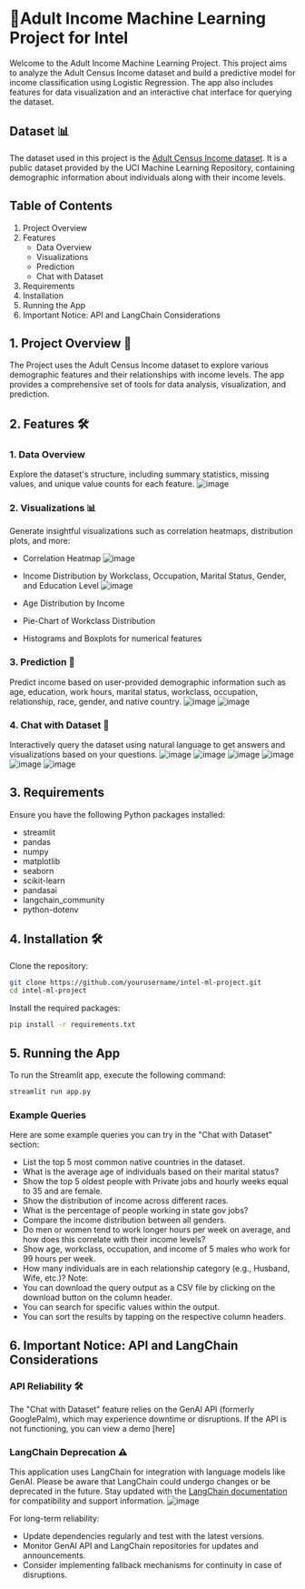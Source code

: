 # 🚀Adult Income Machine Learning Project for Intel 

Welcome to the Adult Income Machine Learning Project. This project aims to analyze the Adult Census Income dataset and build a predictive model for income classification using Logistic Regression. The app also includes features for data visualization and an interactive chat interface for querying the dataset.

## Dataset 📊
The dataset used in this project is the [Adult Census Income dataset](https://archive.ics.uci.edu/dataset/2/adult). It is a public dataset provided by the UCI Machine Learning Repository, containing demographic information about individuals along with their income levels.

## Table of Contents
1. Project Overview
2. Features
   - Data Overview
   - Visualizations
   - Prediction
   - Chat with Dataset
3. Requirements
4. Installation
5. Running the App
6. Important Notice: API and LangChain Considerations


##  1. Project Overview 📝
The Project uses the Adult Census Income dataset to explore various demographic features and their relationships with income levels. The app provides a comprehensive set of tools for data analysis, visualization, and prediction.

##  2. Features 🛠️
  ### 1. Data Overview
  Explore the dataset's structure, including summary statistics, missing values, and unique value counts for each feature.
  ![image](https://github.com/arc-ch/intel-ml-project/assets/134518231/7db2a056-c3a8-43ec-bd8a-d953c2902d2b)
  
  
  ### 2. Visualizations 📊
  Generate insightful visualizations such as correlation heatmaps, distribution plots, and more:
  - Correlation Heatmap
    ![image](https://github.com/arc-ch/intel-ml-project/assets/134518231/d43eb6a4-314e-4d85-9126-3bbdbabc61a2)
  - Income Distribution by Workclass, Occupation, Marital Status, Gender, and Education Level
    ![image](https://github.com/arc-ch/intel-ml-project/assets/134518231/a8d99e75-94d4-4114-bf92-6e421edde3c9)
  
  - Age Distribution by Income
  - Pie-Chart of Workclass Distribution
  - Histograms and Boxplots for numerical features
  
  ### 3. Prediction 🎯
  Predict income based on user-provided demographic information such as age, education, work hours, marital status, workclass, occupation, relationship, race, gender, and native country.
  ![image](https://github.com/arc-ch/intel-ml-project/assets/134518231/de2b011e-476b-47b7-b640-975bb00e9ecd)
  ![image](https://github.com/arc-ch/intel-ml-project/assets/134518231/cc8ac15a-5409-4d0d-a05d-37c775280a45)
  
  
  
  ### 4. Chat with Dataset 💬
  Interactively query the dataset using natural language to get answers and visualizations based on your questions.
 ![image](https://github.com/arc-ch/intel-ml-project/assets/134518231/9059dd09-a437-4422-8949-4b6c06cd5b55)
 ![image](https://github.com/arc-ch/intel-ml-project/assets/134518231/fe8ce178-4e53-4adb-911c-3f1498aaffa9)
 ![image](https://github.com/arc-ch/intel-ml-project/assets/134518231/ff5c7f79-301d-497e-886e-7da57535eb35)
 ![image](https://github.com/arc-ch/intel-ml-project/assets/134518231/2beb7df1-dea6-486c-ac9b-b5597b3d91a1)
 ![image](https://github.com/arc-ch/intel-ml-project/assets/134518231/d259a36f-d718-4c70-b0fc-657cfd51dbe5)
 ![image](https://github.com/arc-ch/intel-ml-project/assets/134518231/a8d7da49-68e5-4f35-a248-941f0afa8c90)

 


 
## 3. Requirements
Ensure you have the following Python packages installed:
- streamlit
- pandas
- numpy
- matplotlib
- seaborn
- scikit-learn
- pandasai
- langchain_community
- python-dotenv

## 4. Installation 🛠️
Clone the repository:
```sh
git clone https://github.com/yourusername/intel-ml-project.git
cd intel-ml-project
```
Install the required packages:

```sh
pip install -r requirements.txt
```

## 5. Running the App
To run the Streamlit app, execute the following command:
```sh
streamlit run app.py
```

  ### Example Queries
  Here are some example queries you can try in the "Chat with Dataset" section:
  
  -  List the top 5 most common native countries in the dataset.
  -  What is the average age of individuals based on their marital status?
  -  Show the top 5 oldest people with Private jobs and hourly weeks equal to 35 and are female.
  -  Show the distribution of income across different races.
  -  What is the percentage of people working in state gov jobs?
  -  Compare the income distribution between all genders.
  -  Do men or women tend to work longer hours per week on average, and how does this correlate with their income levels?
  -  Show age, workclass, occupation, and income of 5 males who work for 99 hours per week.
  -  How many individuals are in each relationship category (e.g., Husband, Wife, etc.)?
  Note:
  - You can download the query output as a CSV file by clicking on the download button on the column header.
  - You can search for specific values within the output.
  - You can sort the results by tapping on the respective column headers.


## 6. Important Notice: API and LangChain Considerations

  ### API Reliability 🛠️
  
  The "Chat with Dataset" feature relies on the GenAI API (formerly GooglePalm), which may experience downtime or disruptions. If the API is not functioning, you can view a demo [here]
  
  ### LangChain Deprecation ⚠️
  
  This application uses LangChain for integration with language models like GenAI. Please be aware that LangChain could undergo changes or be deprecated in the future. Stay updated with the [LangChain documentation](https://langchain.readthedocs.io/en/latest/) for compatibility and support information.
  ![image](https://github.com/arc-ch/intel-ml-project/assets/134518231/a5b9ae74-eba6-43b1-94db-15adb64f7306)

  For long-term reliability:
  - Update dependencies regularly and test with the latest versions.
  - Monitor GenAI API and LangChain repositories for updates and announcements.
  - Consider implementing fallback mechanisms for continuity in case of disruptions.
